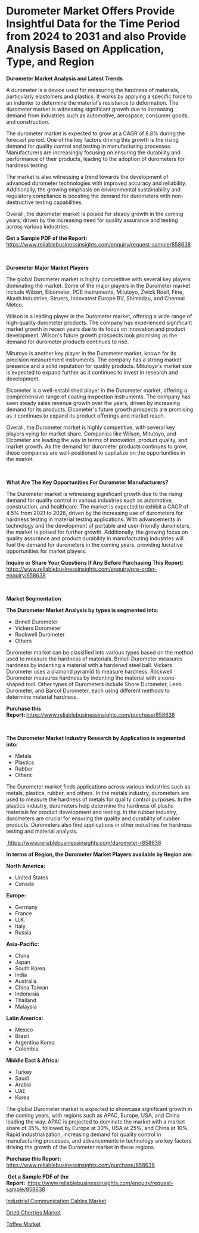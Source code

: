 <p><h1>Durometer Market Offers Provide Insightful Data for the Time Period from 2024 to 2031 and also Provide Analysis Based on Application, Type, and Region</h1></p><p><strong>Durometer Market Analysis and Latest Trends</strong></p>
<p><p>A durometer is a device used for measuring the hardness of materials, particularly elastomers and plastics. It works by applying a specific force to an indenter to determine the material's resistance to deformation. The durometer market is witnessing significant growth due to increasing demand from industries such as automotive, aerospace, consumer goods, and construction.</p><p>The durometer market is expected to grow at a CAGR of 8.8% during the forecast period. One of the key factors driving this growth is the rising demand for quality control and testing in manufacturing processes. Manufacturers are increasingly focusing on ensuring the durability and performance of their products, leading to the adoption of durometers for hardness testing.</p><p>The market is also witnessing a trend towards the development of advanced durometer technologies with improved accuracy and reliability. Additionally, the growing emphasis on environmental sustainability and regulatory compliance is boosting the demand for durometers with non-destructive testing capabilities.</p><p>Overall, the durometer market is poised for steady growth in the coming years, driven by the increasing need for quality assurance and testing across various industries.</p></p>
<p><strong>Get a Sample PDF of the Report:&nbsp;</strong> <a href="https://www.reliablebusinessinsights.com/enquiry/request-sample/858638">https://www.reliablebusinessinsights.com/enquiry/request-sample/858638</a></p>
<p>&nbsp;</p>
<p><strong>Durometer Major Market Players</strong></p>
<p><p>The global Durometer market is highly competitive with several key players dominating the market. Some of the major players in the Durometer market include Wilson, Elcometer, PCE Instruments, Mitutoyo, Zwick Roell, Fine, Akash Industries, Struers, Innovatest Europe BV, Shimadzu, and Chennai Metco.</p><p>Wilson is a leading player in the Durometer market, offering a wide range of high-quality durometer products. The company has experienced significant market growth in recent years due to its focus on innovation and product development. Wilson's future growth prospects look promising as the demand for durometer products continues to rise.</p><p>Mitutoyo is another key player in the Durometer market, known for its precision measurement instruments. The company has a strong market presence and a solid reputation for quality products. Mitutoyo's market size is expected to expand further as it continues to invest in research and development.</p><p>Elcometer is a well-established player in the Durometer market, offering a comprehensive range of coating inspection instruments. The company has seen steady sales revenue growth over the years, driven by increasing demand for its products. Elcometer's future growth prospects are promising as it continues to expand its product offerings and market reach.</p><p>Overall, the Durometer market is highly competitive, with several key players vying for market share. Companies like Wilson, Mitutoyo, and Elcometer are leading the way in terms of innovation, product quality, and market growth. As the demand for durometer products continues to grow, these companies are well-positioned to capitalize on the opportunities in the market.</p></p>
<p>&nbsp;</p>
<p><strong>What Are The Key Opportunities For Durometer Manufacturers?</strong></p>
<p><p>The Durometer market is witnessing significant growth due to the rising demand for quality control in various industries such as automotive, construction, and healthcare. The market is expected to exhibit a CAGR of 4.5% from 2021 to 2026, driven by the increasing use of durometers for hardness testing in material testing applications. With advancements in technology and the development of portable and user-friendly durometers, the market is poised for further growth. Additionally, the growing focus on quality assurance and product durability in manufacturing industries will fuel the demand for durometers in the coming years, providing lucrative opportunities for market players.</p></p>
<p><strong>Inquire or Share Your Questions If Any Before Purchasing This Report:</strong> <a href="https://www.reliablebusinessinsights.com/enquiry/pre-order-enquiry/858638">https://www.reliablebusinessinsights.com/enquiry/pre-order-enquiry/858638</a></p>
<p>&nbsp;</p>
<p><strong>Market Segmentation</strong></p>
<p><strong>The Durometer Market Analysis by types is segmented into:</strong></p>
<p><ul><li>Brinell Durometer</li><li>Vickers Durometer</li><li>Rockwell Durometer</li><li>Others</li></ul></p>
<p><p>Durometer market can be classified into various types based on the method used to measure the hardness of materials. Brinell Durometer measures hardness by indenting a material with a hardened steel ball. Vickers Durometer uses a diamond pyramid to measure hardness. Rockwell Durometer measures hardness by indenting the material with a cone-shaped tool. Other types of Durometers include Shore Durometer, Leeb Durometer, and Barcol Durometer, each using different methods to determine material hardness.</p></p>
<p><strong>Purchase this Report:&nbsp;</strong><a href="https://www.reliablebusinessinsights.com/purchase/858638">https://www.reliablebusinessinsights.com/purchase/858638</a></p>
<p>&nbsp;</p>
<p><strong>The Durometer Market Industry Research by Application is segmented into:</strong></p>
<p><ul><li>Metals</li><li>Plastics</li><li>Rubber</li><li>Others</li></ul></p>
<p><p>The Durometer market finds applications across various industries such as metals, plastics, rubber, and others. In the metals industry, durometers are used to measure the hardness of metals for quality control purposes. In the plastics industry, durometers help determine the hardness of plastic materials for product development and testing. In the rubber industry, durometers are crucial for ensuring the quality and durability of rubber products. Durometers also find applications in other industries for hardness testing and material analysis.</p></p>
<p><a href="https://www.reliablebusinessinsights.com/durometer-r858638">&nbsp;https://www.reliablebusinessinsights.com/durometer-r858638</a></p>
<p><strong>In terms of Region, the Durometer Market Players available by Region are:</strong></p>
<p>
    <p> <strong> North America: </strong>
        <ul>
            <li>United States</li>
            <li>Canada</li>
        </ul>
        </p> 
    <p> <strong> Europe: </strong>
        <ul>
            <li>Germany</li>
            <li>France</li>
            <li>U.K.</li>
            <li>Italy</li>
            <li>Russia</li>
        </ul>
        </p> 
    <p> <strong> Asia-Pacific: </strong>
        <ul>
            <li>China</li>
            <li>Japan</li>
            <li>South Korea</li>
            <li>India</li>
            <li>Australia</li>
            <li>China Taiwan</li>
            <li>Indonesia</li>
            <li>Thailand</li>
            <li>Malaysia</li>
        </ul>
        </p> 
    <p> <strong> Latin America: </strong>
        <ul>
            <li>Mexico</li>
            <li>Brazil</li>
            <li>Argentina Korea</li>
            <li>Colombia</li>
        </ul>
        </p> 
    <p> <strong> Middle East & Africa: </strong>
        <ul>
            <li>Turkey</li>
            <li>Saudi</li>
            <li>Arabia</li>
            <li>UAE</li>
            <li>Korea</li>
        </ul>
    </p>
    </p>
<p><p>The global Durometer market is expected to showcase significant growth in the coming years, with regions such as APAC, Europe, USA, and China leading the way. APAC is projected to dominate the market with a market share of 35%, followed by Europe at 30%, USA at 25%, and China at 10%. Rapid industrialization, increasing demand for quality control in manufacturing processes, and advancements in technology are key factors driving the growth of the Durometer market in these regions.</p></p>
<p><strong>Purchase this Report: </strong><a href="https://www.reliablebusinessinsights.com/purchase/858638">https://www.reliablebusinessinsights.com/purchase/858638</a></p>
<p>&nbsp;<strong>Get a Sample PDF of the Report:&nbsp;&nbsp;</strong><a href="https://www.reliablebusinessinsights.com/enquiry/request-sample/858638">https://www.reliablebusinessinsights.com/enquiry/request-sample/858638</a></p>
<p><strong></strong></p>
<p><p><a href="https://github.com/markusgodoy/Market-Research-Report-List-4/blob/main/industrial-communication-cables-market.md">Industrial Communication Cables Market</a></p><p><a href="https://medium.com/@cearranry14/dried-cherries-market-size-share-trends-analysis-report-by-end-use-direct-consumption-cakes-fcfdb85e1cb1">Dried Cherries Market</a></p><p><a href="https://medium.com/@berugaru/insights-into-the-toffee-industry-market-financial-status-market-size-and-revenue-analysis-up-to-a8fecc5fb759">Toffee Market</a></p></p>
